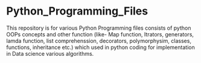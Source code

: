 # Python_Programming_Files
This repository is for various Python Programming files consists of python OOPs concepts and other function (like- Map function, Itrators, generators, lamda function, list comprehenssion, decorators, polymorphysim, classes, functions, inheritance etc.) which used in python coding for implementation in Data science various algorithms. 
